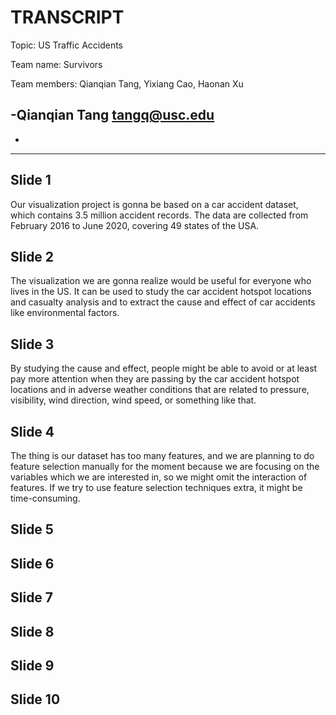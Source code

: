 # TRANSCRIPT

Topic: US Traffic Accidents

Team name: Survivors

Team members: Qianqian Tang, Yixiang Cao, Haonan Xu


-Qianqian Tang <tangq@usc.edu>
-
-

---

## Slide 1
Our visualization project is gonna be based on a car accident dataset, which contains 3.5 million accident records. The data are collected from February 2016 to June 2020, covering 49 states of the USA.
## Slide 2
The visualization we are gonna realize would be useful for everyone who lives in the US. It can be used to study the car accident hotspot locations and casualty analysis and to extract the cause and effect of car accidents like environmental factors.
## Slide 3
By studying the cause and effect, people might be able to avoid or at least pay more attention when they are passing by the car accident hotspot locations and in adverse weather conditions that are related to pressure, visibility, wind direction, wind speed, or something like that.
## Slide 4
The thing is our dataset has too many features, and we are planning to do feature selection manually for the moment because we are focusing on the variables which we are interested in, so we might omit the interaction of features. If we try to use feature selection techniques extra, it might be time-consuming.
## Slide 5

## Slide 6

## Slide 7

## Slide 8

## Slide 9

## Slide 10
